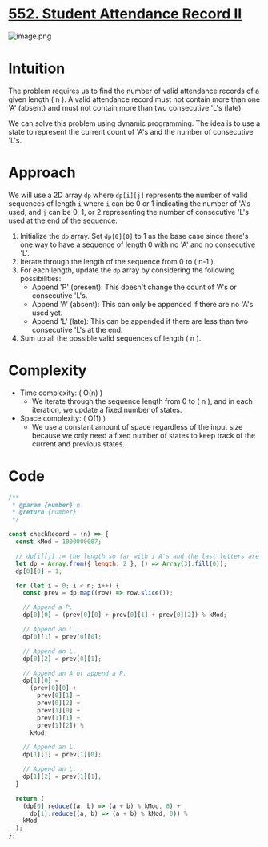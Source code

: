 # [552. Student Attendance Record II](https://leetcode.com/problems/student-attendance-record-ii/description)

![image.png](https://assets.leetcode.com/users/images/ee7516d9-dbbc-472a-ae41-990c07f6127b_1716733144.937796.png)

# Intuition

The problem requires us to find the number of valid attendance records of a given length \( n \). A valid attendance record must not contain more than one 'A' (absent) and must not contain more than two consecutive 'L's (late).

We can solve this problem using dynamic programming. The idea is to use a state to represent the current count of 'A's and the number of consecutive 'L's.

# Approach

We will use a 2D array `dp` where `dp[i][j]` represents the number of valid sequences of length `i` where `i` can be 0 or 1 indicating the number of 'A's used, and `j` can be 0, 1, or 2 representing the number of consecutive 'L's used at the end of the sequence.

1. Initialize the `dp` array. Set `dp[0][0]` to 1 as the base case since there's one way to have a sequence of length 0 with no 'A' and no consecutive 'L'.
2. Iterate through the length of the sequence from 0 to \( n-1 \).
3. For each length, update the `dp` array by considering the following possibilities:
   - Append 'P' (present): This doesn't change the count of 'A's or consecutive 'L's.
   - Append 'A' (absent): This can only be appended if there are no 'A's used yet.
   - Append 'L' (late): This can be appended if there are less than two consecutive 'L's at the end.
4. Sum up all the possible valid sequences of length \( n \).

# Complexity

- Time complexity: \( O(n) \)
  - We iterate through the sequence length from 0 to \( n \), and in each iteration, we update a fixed number of states.
- Space complexity: \( O(1) \)
  - We use a constant amount of space regardless of the input size because we only need a fixed number of states to keep track of the current and previous states.

# Code

```javascript
/**
 * @param {number} n
 * @return {number}
 */

const checkRecord = (n) => {
  const kMod = 1000000007;

  // dp[i][j] := the length so far with i A's and the last letters are j L's
  let dp = Array.from({ length: 2 }, () => Array(3).fill(0));
  dp[0][0] = 1;

  for (let i = 0; i < n; i++) {
    const prev = dp.map((row) => row.slice());

    // Append a P.
    dp[0][0] = (prev[0][0] + prev[0][1] + prev[0][2]) % kMod;

    // Append an L.
    dp[0][1] = prev[0][0];

    // Append an L.
    dp[0][2] = prev[0][1];

    // Append an A or append a P.
    dp[1][0] =
      (prev[0][0] +
        prev[0][1] +
        prev[0][2] +
        prev[1][0] +
        prev[1][1] +
        prev[1][2]) %
      kMod;

    // Append an L.
    dp[1][1] = prev[1][0];

    // Append an L.
    dp[1][2] = prev[1][1];
  }

  return (
    (dp[0].reduce((a, b) => (a + b) % kMod, 0) +
      dp[1].reduce((a, b) => (a + b) % kMod, 0)) %
    kMod
  );
};
```
